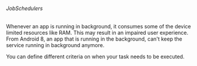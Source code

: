 <h6>JobSchedulers</h6>
Whenever an app is running in background, it consumes some of the device limited resources like RAM.
This may result in an impaired user experience.
From Android 8, an app that is running in the background, can't keep the service running in background anymore.

You can define different criteria on when your task needs to be executed.